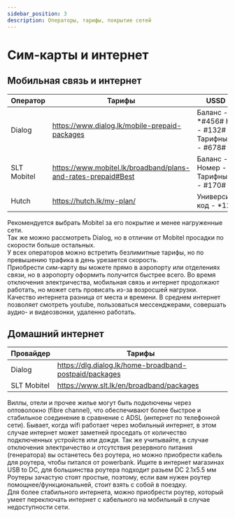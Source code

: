 ```yaml
---
sidebar_position: 3
description: Операторы, тарифы, покрытие сетей
---
```


# Сим-карты и интернет

## Мобильная связь и интернет

| Оператор    | Тарифы                                                          | USSD коды                                                  |
| ----------- | --------------------------------------------------------------- | ---------------------------------------------------------- |
| Dialog      | <https://www.dialog.lk/mobile-prepaid-packages>                 | Баланс - \*#456# Номер - #132# Тарифный план - #678# |
| SLT Mobitel | <https://www.mobitel.lk/broadband/plans-and-rates-prepaid#Best> | Баланс - \*100# Номер - #132# Тарифный план - #170#  |
| Hutch       | <https://hutch.lk/my-plan/>                                     | Универсиальный код - \*123#                                |

Рекомендуется выбрать Mobitel за его покрытие и менее нагруженные сети.  
Так же можно рассмотреть Dialog, но в отличии от Mobitel просадки по скорости больше остальных.  
У всех операторов можно встретить безлимитные тарифы, но по превышению трафика в день урезается скорость.  
Приобрести сим-карту вы можете прямо в аэропорту или отделениях связи, но в аэропорту оформить получится быстрее всего.
Во время отключения электричества, мобильная связь и интернет продолжают работать, но может сеть провисать из-за возросшей нагрузки.  
Качество интернета разница от места и времени. В среднем интернет позволяет смотреть youtube, пользоваться мессенджерами, совершать аудио- и видеозвонки, удаленно работать.

## Домашний интернет

| Провайдер   | Тарифы                                                   |
| ----------- | -------------------------------------------------------- |
| Dialog      | <https://dlg.dialog.lk/home-broadband-postpaid/packages> |
| SLT Mobitel | <https://www.slt.lk/en/broadband/packages>               |

Виллы, отели и прочее жилье могут быть подключены через оптоволокно (fibre channel), что обеспечивают более быстрое и стабильное соединение в сравнение с ADSL (интернет по телефонной сети). Бывает, когда wifi работает через мобильный интернет, в этом случае интернет может заметней проседать от количество подключенных устройств или дождя. Так же учитывайте, в случае отключения электричество и отсутствия резервного питания (генератора) вы останетесь без роутера, но можно приобрести кабель для роутера, чтобы питался от powerbank. Ищите в интернет магазинах USB to DC, для большинства роутера подходит разьем DC 2.1х5.5 мм
Роутеры зачастую стоят простые, поэтому, если вам нужен роутер помощнее/функциональней, стоит взять с собой в поездку.  
Для более стабильного интернета, можно приобрести роутер, который умеет переключать интернет с кабельного на мобильный в случае недоступности сети.
